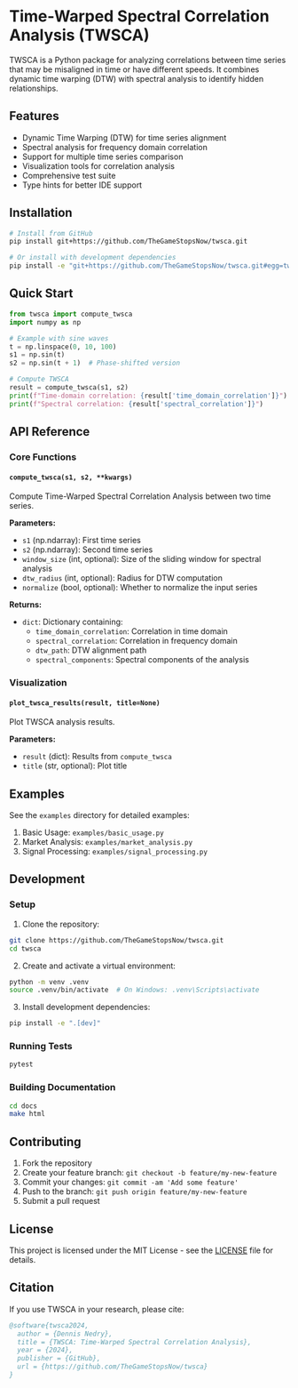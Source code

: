 # Time-Warped Spectral Correlation Analysis (TWSCA)

TWSCA is a Python package for analyzing correlations between time series that may be misaligned in time or have different speeds. It combines dynamic time warping (DTW) with spectral analysis to identify hidden relationships.

## Features

- Dynamic Time Warping (DTW) for time series alignment
- Spectral analysis for frequency domain correlation
- Support for multiple time series comparison
- Visualization tools for correlation analysis
- Comprehensive test suite
- Type hints for better IDE support

## Installation

```bash
# Install from GitHub
pip install git+https://github.com/TheGameStopsNow/twsca.git

# Or install with development dependencies
pip install -e "git+https://github.com/TheGameStopsNow/twsca.git#egg=twsca[dev]"
```

## Quick Start

```python
from twsca import compute_twsca
import numpy as np

# Example with sine waves
t = np.linspace(0, 10, 100)
s1 = np.sin(t)
s2 = np.sin(t + 1)  # Phase-shifted version

# Compute TWSCA
result = compute_twsca(s1, s2)
print(f"Time-domain correlation: {result['time_domain_correlation']}")
print(f"Spectral correlation: {result['spectral_correlation']}")
```

## API Reference

### Core Functions

#### `compute_twsca(s1, s2, **kwargs)`

Compute Time-Warped Spectral Correlation Analysis between two time series.

**Parameters:**
- `s1` (np.ndarray): First time series
- `s2` (np.ndarray): Second time series
- `window_size` (int, optional): Size of the sliding window for spectral analysis
- `dtw_radius` (int, optional): Radius for DTW computation
- `normalize` (bool, optional): Whether to normalize the input series

**Returns:**
- `dict`: Dictionary containing:
  - `time_domain_correlation`: Correlation in time domain
  - `spectral_correlation`: Correlation in frequency domain
  - `dtw_path`: DTW alignment path
  - `spectral_components`: Spectral components of the analysis

### Visualization

#### `plot_twsca_results(result, title=None)`

Plot TWSCA analysis results.

**Parameters:**
- `result` (dict): Results from `compute_twsca`
- `title` (str, optional): Plot title

## Examples

See the `examples` directory for detailed examples:

1. Basic Usage: `examples/basic_usage.py`
2. Market Analysis: `examples/market_analysis.py`
3. Signal Processing: `examples/signal_processing.py`

## Development

### Setup

1. Clone the repository:
```bash
git clone https://github.com/TheGameStopsNow/twsca.git
cd twsca
```

2. Create and activate a virtual environment:
```bash
python -m venv .venv
source .venv/bin/activate  # On Windows: .venv\Scripts\activate
```

3. Install development dependencies:
```bash
pip install -e ".[dev]"
```

### Running Tests

```bash
pytest
```

### Building Documentation

```bash
cd docs
make html
```

## Contributing

1. Fork the repository
2. Create your feature branch: `git checkout -b feature/my-new-feature`
3. Commit your changes: `git commit -am 'Add some feature'`
4. Push to the branch: `git push origin feature/my-new-feature`
5. Submit a pull request

## License

This project is licensed under the MIT License - see the [LICENSE](LICENSE) file for details.

## Citation

If you use TWSCA in your research, please cite:

```bibtex
@software{twsca2024,
  author = {Dennis Nedry},
  title = {TWSCA: Time-Warped Spectral Correlation Analysis},
  year = {2024},
  publisher = {GitHub},
  url = {https://github.com/TheGameStopsNow/twsca}
}
``` 